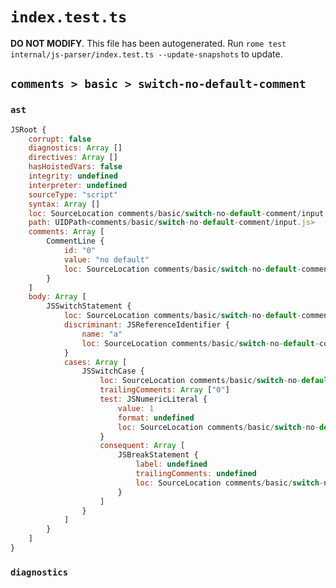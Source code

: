 # `index.test.ts`

**DO NOT MODIFY**. This file has been autogenerated. Run `rome test internal/js-parser/index.test.ts --update-snapshots` to update.

## `comments > basic > switch-no-default-comment`

### `ast`

```javascript
JSRoot {
	corrupt: false
	diagnostics: Array []
	directives: Array []
	hasHoistedVars: false
	integrity: undefined
	interpreter: undefined
	sourceType: "script"
	syntax: Array []
	loc: SourceLocation comments/basic/switch-no-default-comment/input.js 1:0-6:0
	path: UIDPath<comments/basic/switch-no-default-comment/input.js>
	comments: Array [
		CommentLine {
			id: "0"
			value: "no default"
			loc: SourceLocation comments/basic/switch-no-default-comment/input.js 4:4-4:16
		}
	]
	body: Array [
		JSSwitchStatement {
			loc: SourceLocation comments/basic/switch-no-default-comment/input.js 1:0-5:1
			discriminant: JSReferenceIdentifier {
				name: "a"
				loc: SourceLocation comments/basic/switch-no-default-comment/input.js 1:8-1:9 (a)
			}
			cases: Array [
				JSSwitchCase {
					loc: SourceLocation comments/basic/switch-no-default-comment/input.js 2:4-3:14
					trailingComments: Array ["0"]
					test: JSNumericLiteral {
						value: 1
						format: undefined
						loc: SourceLocation comments/basic/switch-no-default-comment/input.js 2:9-2:10
					}
					consequent: Array [
						JSBreakStatement {
							label: undefined
							trailingComments: undefined
							loc: SourceLocation comments/basic/switch-no-default-comment/input.js 3:8-3:14
						}
					]
				}
			]
		}
	]
}
```

### `diagnostics`

```

```
